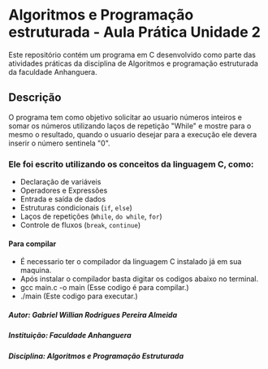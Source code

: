 # Algoritmos e Programação estruturada - Aula Prática Unidade 2 

Este repositório contém um programa em C desenvolvido como parte das atividades práticas da disciplina de Algoritmos e programação estruturada da faculdade Anhanguera.

## Descrição
O programa tem como objetivo solicitar ao usuario números inteiros e somar os números utilizando laços de repetição "While" e mostre para o mesmo o resultado, quando o usuario desejar para a execução ele devera inserir o número sentinela "0".

### Ele foi escrito utilizando os conceitos da linguagem C, como:
- Declaração de variáveis
- Operadores e Expressões
- Entrada e saída de dados
- Estruturas condicionais (`if`, `else`)
- Laços de repetições (`While`, `do while`, `for`)
- Controle de fluxos (`break`, `continue`)

#### Para compilar
- É necessario ter o compilador da linguagem C instalado já em sua maquina.
- Após instalar o compilador basta digitar os codigos abaixo no terminal.
- gcc main.c -o main (Esse codigo é para compilar.)
- ./main (Este codigo para executar.)


##### Autor: Gabriel Willian Rodrigues Pereira Almeida
##### Instituição: Faculdade Anhanguera
##### Disciplina: Algoritmos e Programação Estruturada